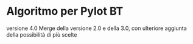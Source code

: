 # Algoritmo per Pylot BT
versione 4.0
Merge della versione 2.0 e della 3.0, con ulteriore aggiunta della possibilità di più scelte 
